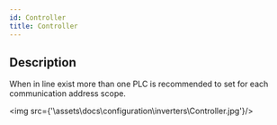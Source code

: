 ```yaml
---
id: Controller
title: Controller
---
```


## Description

When in line exist more than one PLC is recommended to set for each communication address scope.

<img src={'\\assets\\docs\\configuration\\inverters\\Controller.jpg'}/>

